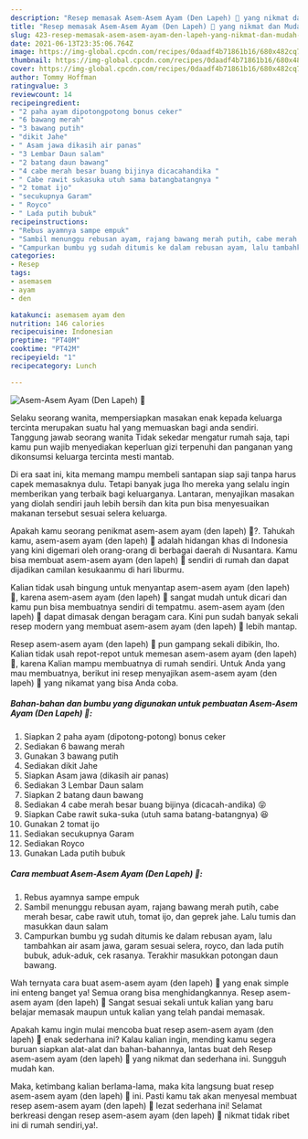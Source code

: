 ```yaml
---
description: "Resep memasak Asem-Asem Ayam (Den Lapeh) 🤣 yang nikmat dan Mudah Dibuat"
title: "Resep memasak Asem-Asem Ayam (Den Lapeh) 🤣 yang nikmat dan Mudah Dibuat"
slug: 423-resep-memasak-asem-asem-ayam-den-lapeh-yang-nikmat-dan-mudah-dibuat
date: 2021-06-13T23:35:06.764Z
image: https://img-global.cpcdn.com/recipes/0daadf4b71861b16/680x482cq70/asem-asem-ayam-den-lapeh-🤣-foto-resep-utama.jpg
thumbnail: https://img-global.cpcdn.com/recipes/0daadf4b71861b16/680x482cq70/asem-asem-ayam-den-lapeh-🤣-foto-resep-utama.jpg
cover: https://img-global.cpcdn.com/recipes/0daadf4b71861b16/680x482cq70/asem-asem-ayam-den-lapeh-🤣-foto-resep-utama.jpg
author: Tommy Hoffman
ratingvalue: 3
reviewcount: 14
recipeingredient:
- "2 paha ayam dipotongpotong bonus ceker"
- "6 bawang merah"
- "3 bawang putih"
- "dikit Jahe"
- " Asam jawa dikasih air panas"
- "3 Lembar Daun salam"
- "2 batang daun bawang"
- "4 cabe merah besar buang bijinya dicacahandika "
- " Cabe rawit sukasuka utuh sama batangbatangnya "
- "2 tomat ijo"
- "secukupnya Garam"
- " Royco"
- " Lada putih bubuk"
recipeinstructions:
- "Rebus ayamnya sampe empuk"
- "Sambil menunggu rebusan ayam, rajang bawang merah putih, cabe merah besar, cabe rawit utuh, tomat ijo, dan geprek jahe. Lalu tumis dan masukkan daun salam"
- "Campurkan bumbu yg sudah ditumis ke dalam rebusan ayam, lalu tambahkan air asam jawa, garam sesuai selera, royco, dan lada putih bubuk, aduk-aduk, cek rasanya. Terakhir masukkan potongan daun bawang."
categories:
- Resep
tags:
- asemasem
- ayam
- den

katakunci: asemasem ayam den 
nutrition: 146 calories
recipecuisine: Indonesian
preptime: "PT40M"
cooktime: "PT42M"
recipeyield: "1"
recipecategory: Lunch

---
```



![Asem-Asem Ayam (Den Lapeh) 🤣](https://img-global.cpcdn.com/recipes/0daadf4b71861b16/680x482cq70/asem-asem-ayam-den-lapeh-🤣-foto-resep-utama.jpg)

Selaku seorang wanita, mempersiapkan masakan enak kepada keluarga tercinta merupakan suatu hal yang memuaskan bagi anda sendiri. Tanggung jawab seorang  wanita Tidak sekedar mengatur rumah saja, tapi kamu pun wajib menyediakan keperluan gizi terpenuhi dan panganan yang dikonsumsi keluarga tercinta mesti mantab.

Di era  saat ini, kita memang mampu membeli santapan siap saji tanpa harus capek memasaknya dulu. Tetapi banyak juga lho mereka yang selalu ingin memberikan yang terbaik bagi keluarganya. Lantaran, menyajikan masakan yang diolah sendiri jauh lebih bersih dan kita pun bisa menyesuaikan makanan tersebut sesuai selera keluarga. 



Apakah kamu seorang penikmat asem-asem ayam (den lapeh) 🤣?. Tahukah kamu, asem-asem ayam (den lapeh) 🤣 adalah hidangan khas di Indonesia yang kini digemari oleh orang-orang di berbagai daerah di Nusantara. Kamu bisa membuat asem-asem ayam (den lapeh) 🤣 sendiri di rumah dan dapat dijadikan camilan kesukaanmu di hari liburmu.

Kalian tidak usah bingung untuk menyantap asem-asem ayam (den lapeh) 🤣, karena asem-asem ayam (den lapeh) 🤣 sangat mudah untuk dicari dan kamu pun bisa membuatnya sendiri di tempatmu. asem-asem ayam (den lapeh) 🤣 dapat dimasak dengan beragam cara. Kini pun sudah banyak sekali resep modern yang membuat asem-asem ayam (den lapeh) 🤣 lebih mantap.

Resep asem-asem ayam (den lapeh) 🤣 pun gampang sekali dibikin, lho. Kalian tidak usah repot-repot untuk memesan asem-asem ayam (den lapeh) 🤣, karena Kalian mampu membuatnya di rumah sendiri. Untuk Anda yang mau membuatnya, berikut ini resep menyajikan asem-asem ayam (den lapeh) 🤣 yang nikamat yang bisa Anda coba.

<!--inarticleads1-->

##### Bahan-bahan dan bumbu yang digunakan untuk pembuatan Asem-Asem Ayam (Den Lapeh) 🤣:

1. Siapkan 2 paha ayam (dipotong-potong) bonus ceker
1. Sediakan 6 bawang merah
1. Gunakan 3 bawang putih
1. Sediakan dikit Jahe
1. Siapkan  Asam jawa (dikasih air panas)
1. Sediakan 3 Lembar Daun salam
1. Siapkan 2 batang daun bawang
1. Sediakan 4 cabe merah besar buang bijinya (dicacah-andika) 😝
1. Siapkan  Cabe rawit suka-suka (utuh sama batang-batangnya) 😆
1. Gunakan 2 tomat ijo
1. Sediakan secukupnya Garam
1. Sediakan  Royco
1. Gunakan  Lada putih bubuk




<!--inarticleads2-->

##### Cara membuat Asem-Asem Ayam (Den Lapeh) 🤣:

1. Rebus ayamnya sampe empuk
1. Sambil menunggu rebusan ayam, rajang bawang merah putih, cabe merah besar, cabe rawit utuh, tomat ijo, dan geprek jahe. Lalu tumis dan masukkan daun salam
1. Campurkan bumbu yg sudah ditumis ke dalam rebusan ayam, lalu tambahkan air asam jawa, garam sesuai selera, royco, dan lada putih bubuk, aduk-aduk, cek rasanya. Terakhir masukkan potongan daun bawang.




Wah ternyata cara buat asem-asem ayam (den lapeh) 🤣 yang enak simple ini enteng banget ya! Semua orang bisa menghidangkannya. Resep asem-asem ayam (den lapeh) 🤣 Sangat sesuai sekali untuk kalian yang baru belajar memasak maupun untuk kalian yang telah pandai memasak.

Apakah kamu ingin mulai mencoba buat resep asem-asem ayam (den lapeh) 🤣 enak sederhana ini? Kalau kalian ingin, mending kamu segera buruan siapkan alat-alat dan bahan-bahannya, lantas buat deh Resep asem-asem ayam (den lapeh) 🤣 yang nikmat dan sederhana ini. Sungguh mudah kan. 

Maka, ketimbang kalian berlama-lama, maka kita langsung buat resep asem-asem ayam (den lapeh) 🤣 ini. Pasti kamu tak akan menyesal membuat resep asem-asem ayam (den lapeh) 🤣 lezat sederhana ini! Selamat berkreasi dengan resep asem-asem ayam (den lapeh) 🤣 nikmat tidak ribet ini di rumah sendiri,ya!.

